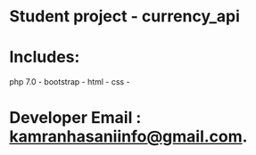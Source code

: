 # Student project - currency_api
# Includes:
php 7.0 -
bootstrap -
html -
css -
# Developer Email : kamranhasaniinfo@gmail.com.

